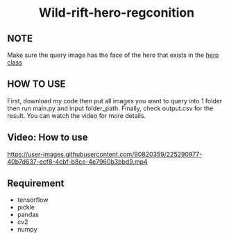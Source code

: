 <p align="center">
 <h1 align="center">Wild-rift-hero-regconition</h1>
</p>

## NOTE
Make sure the query image has the face of the hero that exists in the [hero class](https://github.com/TunggTungg/wild-rift-hero-regconition/edit/main/README.md)

## HOW TO USE
First, download my code then put all images you want to query into 1 folder then run main.py and input folder_path. Finally, check output.csv for the result. You can watch the video for more details. 

## Video: How to use



https://user-images.githubusercontent.com/90820359/225290977-40b7d637-ecf8-4cbf-b8ce-4e7960b3bbd9.mp4

## Requirement
* tensorflow
* pickle
* pandas
* cv2
* numpy
